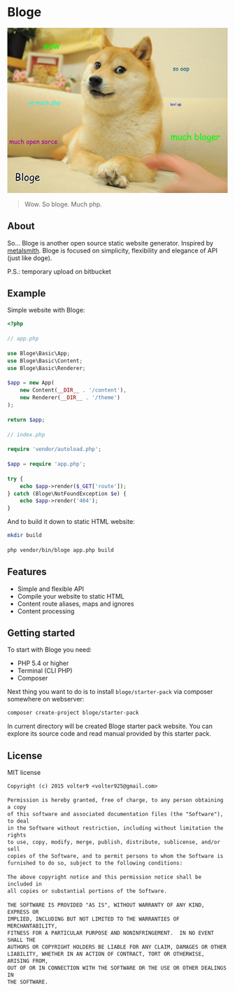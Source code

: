 # Bloge

![bloge](doge.png)

> Wow. So bloge. Much php.

## About

So... Bloge is another open source static website generator. Inspired by 
[metalsmith](https://github.com/segmentio/metalsmith). Bloge is focused on 
simplicity, flexibility and elegance of API (just like doge).

P.S.: temporary upload on bitbucket

## Example

Simple website with Bloge:

```php
<?php

// app.php

use Bloge\Basic\App;
use Bloge\Basic\Content;
use Bloge\Basic\Renderer;

$app = new App(
    new Content(__DIR__ . '/content'),
    new Renderer(__DIR__ . '/theme')
);

return $app;

// index.php

require 'vendor/autoload.php';

$app = require 'app.php';

try {
    echo $app->render($_GET['route']);
} catch (Bloge\NotFoundException $e) {
    echo $app->render('404');
}
```
    
And to build it down to static HTML website:

```sh
mkdir build

php vendor/bin/bloge app.php build
```

## Features

* Simple and flexible API
* Compile your website to static HTML
* Content route aliases, maps and ignores
* Content processing

## Getting started

To start with Bloge you need:

* PHP 5.4 or higher
* Terminal (CLI PHP)
* Composer

Next thing you want to do is to install `bloge/starter-pack` via composer 
somewhere on webserver:

```sh
composer create-project bloge/starter-pack
```

In current directory will be created Bloge starter pack website. You can 
explore its source code and read manual provided by this starter pack.

## License

MIT license

    Copyright (c) 2015 volter9 <volter925@gmail.com>

    Permission is hereby granted, free of charge, to any person obtaining a copy
    of this software and associated documentation files (the "Software"), to deal
    in the Software without restriction, including without limitation the rights
    to use, copy, modify, merge, publish, distribute, sublicense, and/or sell
    copies of the Software, and to permit persons to whom the Software is
    furnished to do so, subject to the following conditions:

    The above copyright notice and this permission notice shall be included in
    all copies or substantial portions of the Software.

    THE SOFTWARE IS PROVIDED "AS IS", WITHOUT WARRANTY OF ANY KIND, EXPRESS OR
    IMPLIED, INCLUDING BUT NOT LIMITED TO THE WARRANTIES OF MERCHANTABILITY,
    FITNESS FOR A PARTICULAR PURPOSE AND NONINFRINGEMENT.  IN NO EVENT SHALL THE
    AUTHORS OR COPYRIGHT HOLDERS BE LIABLE FOR ANY CLAIM, DAMAGES OR OTHER
    LIABILITY, WHETHER IN AN ACTION OF CONTRACT, TORT OR OTHERWISE, ARISING FROM,
    OUT OF OR IN CONNECTION WITH THE SOFTWARE OR THE USE OR OTHER DEALINGS IN
    THE SOFTWARE.